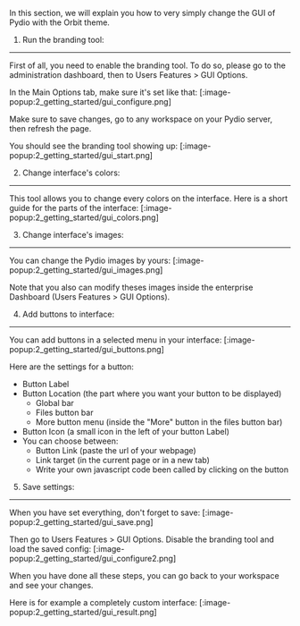 In this section, we will explain you how to very simply change the GUI of Pydio with the Orbit theme.

1. Run the branding tool:
---
First of all, you need to enable the branding tool.
To do so, please go to the administration dashboard,
then to Users Features > GUI Options.

In the Main Options tab, make sure it's set like that:
[:image-popup:2_getting_started/gui_configure.png]

Make sure to save changes, go to any workspace on your Pydio server, then refresh the page.

You should see the branding tool showing up:
[:image-popup:2_getting_started/gui_start.png]

2. Change interface's colors:
---
This tool allows you to change every colors on the interface.
Here is a short guide for the parts of the interface:
[:image-popup:2_getting_started/gui_colors.png]

3. Change interface's images:
---
You can change the Pydio images by yours:
[:image-popup:2_getting_started/gui_images.png]

Note that you also can modify theses images inside the enterprise Dashboard (Users Features > GUI Options).

4. Add buttons to interface:
---
You can add buttons in a selected menu in your interface:
[:image-popup:2_getting_started/gui_buttons.png]

Here are the settings for a button:

- Button Label
- Button Location (the part where you want your button to be displayed)
  - Global bar
  - Files button bar
  - More button menu (inside the "More" button in the files button bar)
- Button Icon (a small icon in the left of your button Label)
- You can choose between:
  - Button Link (paste the url of your webpage)
  - Link target (in the current page or in a new tab)
  - Write your own javascript code been called by clicking on the button


5. Save settings:
---
When you have set everything, don't forget to save:
[:image-popup:2_getting_started/gui_save.png]

Then go to Users Features > GUI Options. Disable the branding tool and load the saved config:
[:image-popup:2_getting_started/gui_configure2.png]

When you have done all these steps, you can go back to your workspace and see your changes.

Here is for example a completely custom interface:
[:image-popup:2_getting_started/gui_result.png]
